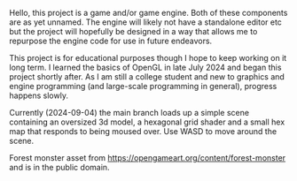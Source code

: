 Hello, this project is a game and/or game engine. Both of these components are as yet unnamed.
The engine will likely not have a standalone editor etc but the project will hopefully be designed in a way that allows me to repurpose the engine code for use in future endeavors.

This project is for educational purposes though I hope to keep working on it long term.
I learned the basics of OpenGL in late July 2024 and began this project shortly after. As I am still a college student and new to graphics and engine programming (and large-scale programming in general), progress happens slowly.

Currently (2024-09-04) the main branch loads up a simple scene containing an oversized 3d model, a hexagonal grid shader and a small hex map that responds to being moused over.
Use WASD to move around the scene.

Forest monster asset from https://opengameart.org/content/forest-monster and is in the public domain.
